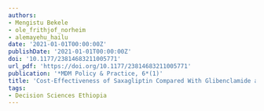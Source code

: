 ```yaml
---
authors:
- Mengistu Bekele
- ole_frithjof_norheim
- alemayehu_hailu
date: '2021-01-01T00:00:00Z'
publishDate: '2021-01-01T00:00:00Z'
doi: '10.1177/23814683211005771'
url_pdf: 'https://doi.org/10.1177/23814683211005771'
publication: '*MDM Policy & Practice, 6*(1)'
title: 'Cost-Effectiveness of Saxagliptin Compared With Glibenclamide as a Second-Line Therapy Added to Metformin for Type 2 Diabetes Mellitus in Ethiopia'
tags:
- Decision Sciences Ethiopia
---
```

